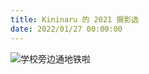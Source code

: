 ```yaml
---
title: Kininaru 的 2021 摄影选
date: 2022/01/27 00:00:00
---
```


![学校旁边通地铁啦](https://images.chromium.link/blog/1XnVPqy3PQQ.jpg)